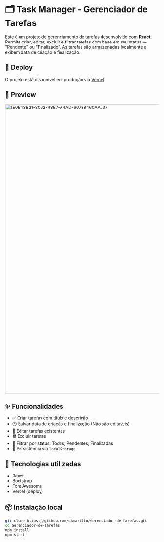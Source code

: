 # 🗂️ Task Manager - Gerenciador de Tarefas

Este é um projeto de gerenciamento de tarefas desenvolvido com **React**. Permite criar, editar, excluir e filtrar tarefas com base em seu status — "Pendente" ou "Finalizado". As tarefas são armazenadas localmente e exibem data de criação e finalização.

## 🚀 Deploy

O projeto está disponível em produção via [Vercel](https://gerenciador-de-tarefas-pi-beige.vercel.app)

## 📸 Preview

<img width="1916" height="948" alt="{E0B43B21-8062-48E7-A4AD-60738460AA73}" src="https://github.com/user-attachments/assets/2c4231bc-1588-4fa7-9fc5-96df2fe96a06" />

## ✨ Funcionalidades

- ✅ Criar tarefas com título e descrição
- 🕒 Salvar data de criação e finalização (Não são editaveis)
- 🔄 Editar tarefas existentes
- 🗑️ Excluir tarefas
- 📂 Filtrar por status: Todas, Pendentes, Finalizadas
- 💾 Persistência via `localStorage`

## 🧠 Tecnologias utilizadas

- React
- Bootstrap
- Font Awesome
- Vercel (deploy)

## 📦 Instalação local

```bash
git clone https://github.com/LAmarilio/Gerenciador-de-Tarefas.git
cd Gerenciador-de-Tarefas
npm install
npm start
